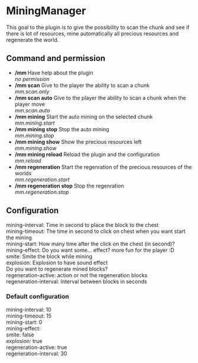 # MiningManager

This goal to the plugin is to give the possibility to scan the chunk and see if there is lot of resources, mine automatically all precious resources and regenerate the world.

## Command and permission
 - **/mm <help>** Have help about the plugin <br />
  *no permission* <br />
 - **/mm scan** Give to the player the ability to scan a chunk <br />
   *mm.scan.only* <br />
 - **/mm scan auto** Give to the player the ability to scan a chunk when the player move <br />
   *mm.scan.auto* <br />
 - **/mm mining** Start the auto mining on the selected chunk <br />
   *mm.mining.start* <br />
 - **/mm mining stop** Stop the auto mining <br />
   *mm.mining.stop* <br />
 - **/mm mining show** Show the precious resources left <br />
   *mm.mining.show* <br />
 - **/mm mining reload** Reload the plugin and the configuration <br />
   *mm.reload* <br />
 - **/mm regeneration** Start the regenration of the precious resources of the worlds <br />
   *mm.regeneration.start* <br />
 - **/mm regeneration stop** Stop the regenration <br />
   *mm.regeneration.stop* <br />

## Configuration
mining-interval: Time in second to place the block to the chest <br />
mining-timeout: The time in second to click on chest when you want start the mining <br />
mining-start: How many time after the click on the chest (in second)? <br />
mining-effect: Do you want some... effect? more fun for the player :D <br />
  smite: Smite the block while mining <br />
  explosion: Explosion to have sound effect <br />
Do you want to regenerate mined blocks? <br />
regeneration-active: action or not the regeneration blocks <br />
regeneration-interval: Interval between blocks in seconds <br />

### Default configuration <br />
mining-interval: 10 <br />
mining-timeout: 15 <br />
mining-start: 0 <br />
mining-effect: <br />
  smite: false <br />
  explosion: true <br />
regeneration-active: true <br />
regeneration-interval: 30 <br />
